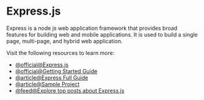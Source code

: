 # Express.js

Express is a node js web application framework that provides broad features for building web and mobile applications. It is used to build a single page, multi-page, and hybrid web application.

Visit the following resources to learn more:

- [@official@Express.js](https://expressjs.com/)
- [@official@Getting Started Guide](https://expressjs.com/en/starter/installing.html)
- [@article@Express Full Guide](https://www.tutorialspoint.com/nodejs/nodejs_express_framework.htm)
- [@article@Sample Project](https://auth0.com/blog/create-a-simple-and-stylish-node-express-app/)
- [@feed@Explore top posts about Express.js](https://app.daily.dev/tags/express?ref=roadmapsh)
